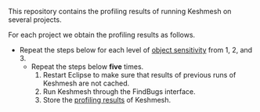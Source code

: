This repository contains the profiling results of running Keshmesh on several
projects.

For each project we obtain the profiling results as follows.

- Repeat the steps below for each level of [object sensitivity](https://github.com/reprogrammer/keshmesh/wiki/Configuring-Keshmesh) from 1, 2, and 3.
  - Repeat the steps below **five** times.
    1. Restart Eclipse to make sure that results of previous runs of Keshmesh are not cached.
    1. Run Keshmesh through the FindBugs interface.
    1. Store the [profiling
    results](https://github.com/reprogrammer/keshmesh/wiki/Profiling-Keshmesh) of
    Keshmesh.
